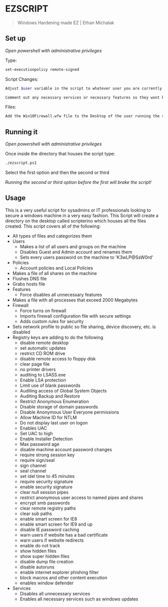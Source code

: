 # EZSCRIPT
> Windows Hardening made EZ | Ethan Michalak

## Set up
*Open powershell with administrative privileges*

Type:
```sh
set-executionpolicy remote-signed
```
Script Changes:
```sh
Adjust $user variable in the script to whatever user you are currently logged into on the machine

Comment out any necessary services or necessary features so they wont be stopped/disabled
```
Files:
```sh
Add the Win10Firewall.wfw file to the Desktop of the user running the script
```


## Running it
*Open powershell with administrative privileges*

Once inside the directory that houses the script type:
```sh
./ezscript.ps1
```
Select the first option and then the second or third 

*Running the second or third option before the first will brake the script!*

## Usage
This is a very useful script for sysadmins or IT professionals looking to secure a windows machine in a very easy fashion.  This Script will create a directory on the desktop called scripterino which houses all the files created.
This script covers all of the following:
* All types of files and categorizes them
* Users
    * Makes a list of all users and groups on the machine
    * Disables Guest and Admin account and renames them
    * Sets every users password on the machine to 'K3wLP@SsW0rd'
* Policies
    * Account policies and Local Policies
* Makes a file of all shares on the machine
* Flushes DNS file
* Grabs hosts file
* Features
    * Force disables all unnecessary features
* Makes a file with all processes that exceed 2000 Megabytes
* Firewall
    * Force turns on firewall
    * Imports firewall configuration file with secure settings
    * Adds custom rules for security
* Sets network profile to public so file sharing, device discovery, etc. is disabled
* Registry keys are adding to do the following
    * disable remote desktop
    * set automatic updates
    * restrict CD ROM drive
    * disable remote access to floppy disk
    * clear page file
    * no printer drivers
    * auditing to LSASS.exe
    * Enable LSA protection
    * Limit use of blank passwords
    * Auditing access of Global System Objects
    * Auditing Backup and Restore
    * Restrict Anonymous Enumeration
    * Disable storage of domain passwords
    * Disable Anonymous User Everyone permissions
    * Allow Machine ID for NTLM
    * Do not display last user on logon
    * Enables UAC
    * Set UAC to high
    * Enable Installer Detection
    * Max password age
    * disable machine account password changes
    * require strong session key
    * require sign/seal
    * sign channel
    * seal channel
    * set idel time to 45 minutes
    * require security signature
    * enable security signature
    * clear null session pipes
    * restrict anonymous user access to named pipes and shares
    * encrypt smb passwords
    * clear remote registry paths
    * clear sub paths
    * enable smart screen for IE8
    * enable smart screen for IE9 and up
    * disable IE password caching
    * warn users if website has a bad certificate
    * warn users if website redirects
    * enable do not track
    * show hidden files
    * show super hidden files
    * disable dump file creation
    * disable autoruns
    * enable internet explorer phishing filter
    * block macros and other content execution
    * enables window defender
* Services
    * Disables all unnecessary services 
    * Enables all necessary services such as windows updates
